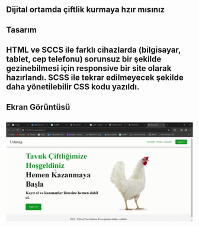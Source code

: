 
<h2>Dijital ortamda çiftlik kurmaya hzır mısınız <h2>

<h2>Tasarım<h2>

HTML ve SCCS ile farklı cihazlarda (bilgisayar, tablet, cep telefonu) sorunsuz bir şekilde gezinebilmesi için responsive bir site olarak hazırlandı. SCSS ile tekrar edilmeyecek şekilde daha yönetilebilir CSS kodu yazıldı.

<h2>Ekran Görüntüsü<h2>

![](farm.gif)

